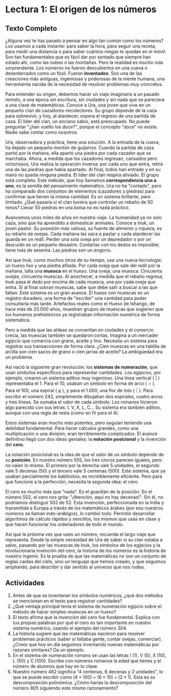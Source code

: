 # Lectura 1: El origen de los números

## Texto Completo

¿Alguna vez te has parado a pensar en algo tan común como los números? Los usamos a cada instante: para saber la hora, para seguir una receta, para medir una distancia o para saber cuántos megas te quedan en el móvil. Son tan fundamentales que es fácil dar por sentado que siempre han estado ahí, como las nubes o las montañas. Pero la realidad es mucho más sorprendente. Los números no fueron descubiertos en una cueva o desenterrados como un fósil. Fueron **inventados**. Son una de las creaciones más antiguas, ingeniosas y poderosas de la mente humana, una herramienta nacida de la necesidad de resolver problemas muy concretos.

Para entender su origen, debemos hacer un viaje imaginario a un pasado remoto, a una época sin escritura, sin ciudades y sin nada que se pareciera a una clase de matemáticas. Conoce a Ura, una joven que vive en un pequeño clan de cazadores-recolectores. Su grupo depende de la caza para sobrevivir, y hoy, al atardecer, espera el regreso de una partida de caza. El líder del clan, un anciano sabio, está preocupado. No puede preguntar "¿han vuelto los doce?", porque el concepto "doce" no existe. Nadie sabe contar como nosotros.

Ura, observadora y práctica, tiene una solución. A la entrada de la cueva, ha dejado un pequeño montón de guijarros. Cuando la partida de caza partió por la mañana, ella apartó una piedra por cada cazador que se marchaba. Ahora, a medida que los cazadores regresan, cansados pero victoriosos, Ura realiza la operación inversa: por cada uno que entra, retira una de las piedras que había apartado. Al final, todos han entrado y en su mano no queda ninguna piedra. El líder del clan respira aliviado. El grupo está completo. Este método, que hoy llamamos **correspondencia uno a uno**, es la semilla del pensamiento matemático. Ura no ha "contado", pero ha comparado dos conjuntos de elementos (cazadores y piedras) para confirmar que tienen la misma cantidad. Es un sistema brillante, pero limitado. ¿Qué pasaría si el clan tuviera que controlar un rebaño de 50 renos? Llevar 50 piedras en una bolsa no es nada práctico.

Avancemos unos miles de años en nuestro viaje. La humanidad ya no solo caza, sino que ha aprendido a domesticar animales. Conoce a Inuk, un joven pastor. Su posesión más valiosa, su fuente de alimento y riqueza, es su rebaño de ovejas. Cada mañana las saca a pastar y cada atardecer las guarda en un redil. Perder una sola oveja por un depredador o por un descuido es un pequeño desastre. Contarlas con los dedos es imposible; tiene más de sesenta. Las piedras son un engorro.

Así que Inuk, como muchos otros de su tiempo, usa una nueva tecnología: un hueso liso y una piedra afilada. Por cada oveja que sale del redil por la mañana, talla una **muesca** en el hueso. Una oveja, una muesca. Cincuenta ovejas, cincuenta muescas. Al anochecer, a medida que el rebaño regresa, Inuk pasa el dedo por encima de cada muesca, una por cada oveja que entra. Si al final sobran muescas, sabe que debe salir a buscar a las que faltan. Este sistema es un gran avance. El hueso con muescas es un registro duradero, una forma de "escribir" una cantidad para poder consultarla más tarde. Artefactos reales como el Hueso de Ishango, de hace más de 20.000 años, muestran grupos de muescas que sugieren que los humanos prehistóricos ya registraban información numérica de forma sistemática.

Pero a medida que las aldeas se convertían en ciudades y el comercio crecía, las muescas también se quedaron cortas. Imagina a un mercader egipcio que comercia con grano, aceite y lino. Necesita un sistema para registrar sus transacciones de forma clara. ¿Cien muescas en una tablilla de arcilla son cien sacos de grano o cien jarras de aceite? La ambigüedad era un problema.

Así nació la siguiente gran revolución: los **sistemas de numeración**, que usan símbolos específicos para representar cantidades. Los egipcios, por ejemplo, crearon un sistema aditivo muy ingenioso. Una línea vertical ( | ) representaba el 1. Para el 10, usaban un símbolo en forma de arco ( ∩ ). Para el 100, una espiral ( ϱ ), y para el 1.000, una flor de loto ( 𓆼 ). Para escribir el número 243, simplemente dibujaban dos espirales, cuatro arcos y tres líneas. Se sumaba el valor de cada símbolo. Los romanos hicieron algo parecido con sus letras: I, V, X, L, C... Su sistema era también aditivo, aunque con una regla de resta (como en IV para el 4).

Estos sistemas eran mucho más potentes, pero seguían teniendo una debilidad fundamental. Para hacer cálculos grandes, como una multiplicación o una división, eran terriblemente complicados. El avance definitivo llegó con dos ideas geniales: la **notación posicional** y la invención del **cero**.

La notación posicional es la idea de que el valor de un símbolo depende de su **posición**. En nuestro número 555, los tres cincos parecen iguales, pero no valen lo mismo. El primero por la derecha vale 5 unidades, el segundo vale 5 decenas (50) y el tercero vale 5 centenas (500). Este sistema, que ya usaban parcialmente los babilonios, es increíblemente eficiente. Pero para que funcione a la perfección, necesita la segunda idea: el cero.

El cero es mucho más que "nada". Es el guardián de la posición. En el número 502, el cero nos grita: "¡Atención, aquí no hay decenas!". Sin él, no podríamos distinguir 502 de 52. Esta invención, perfeccionada en la India y transmitida a Europa a través de los matemáticos árabes (por eso nuestros números se llaman indo-arábigos), lo cambió todo. Permitió desarrollar algoritmos de cálculo rápidos y sencillos, los mismos que usas en clase y que hacen funcionar los ordenadores de todo el mundo.

Así que la próxima vez que uses un número, recuerda el largo viaje que representa. Desde la simple necesidad de Ura de saber si su clan estaba a salvo, pasando por las muescas de Inuk, los símbolos de los egipcios y la revolucionaria invención del cero, la historia de los números es la historia de nuestro ingenio. Es la prueba de que las matemáticas no son un conjunto de reglas caídas del cielo, sino un lenguaje que hemos creado, y que seguimos ampliando, para describir y dar sentido al universo que nos rodea.

## Actividades

1.  Antes de que se inventaran los símbolos numéricos, ¿qué dos métodos se mencionan en el texto para registrar cantidades?
2.  ¿Qué ventaja principal tenía el sistema de numeración egipcio sobre el método de hacer simples muescas en un hueso?
3.  El texto afirma que la invención del cero fue fundamental. Explica con tus propias palabras por qué el cero es tan importante en nuestro sistema numérico, usando el ejemplo del número 304.
4.  La historia sugiere que las matemáticas nacieron para resolver problemas prácticos (saber si faltaba gente, contar ovejas, comerciar). ¿Crees que hoy en día seguimos inventando nuevas matemáticas por razones similares? Da un ejemplo.
5.  En el sistema de numeración romano se usan las letras I (1), V (5), X (10), L (50) y C (100). Escribe con números romanos la edad que tienes y el número de alumnos que hay en tu clase.
6.  Nuestro número 462 significa "4 centenas, 6 decenas y 2 unidades", lo que se puede escribir como $(4 \times 100) + (6 \times 10) + (2 \times 1)$. Esta es su descomposición polinómica. ¿Cómo harías la descomposición del número 805 siguiendo este mismo razonamiento?
